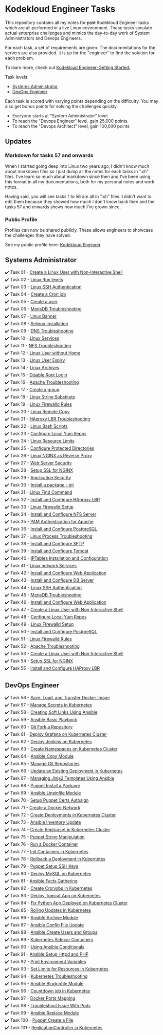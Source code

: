 
# Kodekloud Engineer Tasks #

This repository contains all my notes for ~~past~~ Kodekloud Engineer tasks which are all performed in a live Linux environment. These tasks simulate actual enterprise challenges and mimics the day-to-day work of System Administrators and Devops Engineers.

For each task, a set of requirements are given. The documentations for the servers are also provided. It is up for the "engineer" to find the solution for each problem. 

To learn more, check out [Kodekloud Engineer-Getting Started.](https://kodekloudhub.github.io/kodekloud-engineer/docs/getting-started)

Task levels:

- [Systems Administrator](#systems-administrator)
- [DevOps Engineer](#devops-engineer)

Each task is scored with varying points depending on the difficulty. You may also get bonus points for solving the challenges quickly.

- Everyone starts at "System Administrator" level
- To reach the "Devops Engineer" level, gain 25,000 points.
- To reach the "Devops Architect" level, gain 100,000 points

## Updates

### Markdown for tasks 57 and onwards

When I started going deep into Linux two years ago, I didn't know much about markdown files so I just dump all the notes for each tasks in ".sh" files. I've learn so much about markdown since then and I've been using this format in all my documentations, both for my personal notes and work notes.

Having said, you will see tasks 1 to 56 are all in ".sh" files. I didn't want to edit them because they showed how much I don't know back then and the tasks 57 and onwards shows how much I've grown since.

### Public Profile

Profiles can now be shared publicly. These allows engineers to showcase the challenges they have solved.

See my public profile here: [Kodekloud Engineer](https://kodekloud-engineer.com/#!/user_profile?uid=15930992248539436)  

## Systems Administrator ##

:heavy_check_mark: Task 01	- [Create a Linux User with Non-Interactive Shell](./Tasks_001-009/TASK_1-Create_a_Linux_user_with_non-interactive_shell.sh)  
:heavy_check_mark: Task 02	- [Linux Run levels](./Tasks_001-009/TASK_2-Linux_Run_Levels.sh)  
:heavy_check_mark: Task 03	- [Linux SSH Authentication](./Tasks_001-009/TASK_3-Linux_SSH_Authentication.sh)  
:heavy_check_mark: Task 04 	- [Create a Cron job](./Tasks_001-009/TASK_4-Create_a_Cron_Job.sh)  
:heavy_check_mark: Task 05 	- [Create a user](./Tasks_001-009/TASK_5-Create_a_User.sh)  
:heavy_check_mark: Task 06 	- [MariaDB Troubleshooting](./Tasks_001-009/TASK_6-MariaDB_Troubleshooting.sh)  
:heavy_check_mark: Task 07 	- [Linux Banner](./Tasks_001-009/TASK_7-Linux_Banner.sh)  
:heavy_check_mark: Task 08 	- [Selinux Installation](./Tasks_001-009/TASK_8-Selinux_installation.sh)  
:heavy_check_mark: Task 09  - [DNS Troubleshooting](./Tasks_001-009/TASK_9-DNS_Troubleshooting.sh)  
:heavy_check_mark: Task 10  - [Linux Services](./Tasks_010-020/TASK_10-Linux_Services.sh)  
:heavy_check_mark: Task 11  - [NFS Troubleshooting](./Tasks_010-020/TASK_11-NFS_Troubleshooting.sh)  
:heavy_check_mark: Task 12  - [Linux User without Home](./Tasks_010-020/TASK_12-Linux_User_Without_Home.sh)  
:heavy_check_mark: Task 13  - [Linux User Expiry](./Tasks_010-020/TASK_13-Linux_User_Expiry.sh)  
:heavy_check_mark: Task 14  - [Linux Archives](./Tasks_010-020/TASK_14-Linux_Archives.sh)  
:heavy_check_mark: Task 15  - [Disable Root Login](./Tasks_010-020/TASK_15-Disable_Root_Login.sh)  
:heavy_check_mark: Task 16  - [Apache Troubleshooting](./Tasks_010-020/TASK_16-Apache_Troubleshooting.sh)  
:heavy_check_mark: Task 17  - [Create a group](./Tasks_010-020/TASK_17-Create_a_group.sh)  
:heavy_check_mark: Task 18  - [Linux String Substitute](./Tasks_010-020/TASK_18-Linux_String_Substitute.sh)  
:heavy_check_mark: Task 19  - [Linux Firewalld Rules](./Tasks_010-020/TASK_19-Linux_Firewalld_Rules.sh)  
:heavy_check_mark: Task 20  - [Linux Remote Copy](./Tasks_010-020/TASK_20-Linux_Remote_Copy.sh)  
:heavy_check_mark: Task 21  - [HAproxy LBR Troubleshooting](./Tasks_021-030/TASK_21-Haproxy_LBR_Troubleshooting.sh)  
:heavy_check_mark: Task 22  - [Linux Bash Scripts](./Tasks_021-030/TASK_22-Linux_Bash_Scripts.sh)  
:heavy_check_mark: Task 23  - [Configure Local Yum Repos](./Tasks_021-030/TASK_23-Configure_Local_Yum_repos.sh)  
:heavy_check_mark: Task 24  - [Linux Resource Limits](./Tasks_021-030/TASK_24-Linux_Resource_Limits.sh)  
:heavy_check_mark: Task 25  - [Configure Protected Directories](./Tasks_021-030/TASK_25-Configure_protected_directories_in_Apache.sh)  
:heavy_check_mark: Task 26  - [Linux NGINX as Reverse Proxy](./Tasks_021-030/TASK_26-Linux_Nginx_as_Reverse_Proxy.sh)  
:heavy_check_mark: Task 27  - [Web Server Security](./Tasks_021-030/TASK_27-Web_Server_Security.sh)  
:heavy_check_mark: Task 28  - [Setup SSL for NGINX](./Tasks_021-030/TASK_28-Setup_SSL_for_Nginx.sh)  
:heavy_check_mark: Task 29  - [Application Security](./Tasks_021-030/TASK_29-Application_Security.sh)  
:heavy_check_mark: Task 30  - [Install a package - git](./Tasks_021-030/TASK_30-Install_a_package_-_vsftpd.sh)  
:heavy_check_mark: Task 31  - [Linux Find Command](./Tasks_031-040/TASK_31-Linux_Find_Command.sh)  
:heavy_check_mark: Task 32  - [Install and Configure HAproxy LBR](./Tasks_031-040/TASK_32-Install_and_Configure_HaProxy_LBR.sh)  
:heavy_check_mark: Task 33  - [Linux Firewalld Setup](./Tasks_031-040/TASK_33-Linux_Firewalld_Setup.sh)  
:heavy_check_mark: Task 34  - [Install and Configure NFS Server](./Tasks_031-040/TASK_34-Install_and_Configure_NFS_Server.sh)  
:heavy_check_mark: Task 35  - [PAM Authentication for Apache](./Tasks_031-040/TASK_35-PAM_Authentication_For_Apache.sh)  
:heavy_check_mark: Task 36  - [Install and Configure PostgreSQL](./Tasks_031-040/TASK_36-Install_and_Configure_PostgreSQL.sh)  
:heavy_check_mark: Task 37  - [Linux Process Troubleshooting](./Tasks_031-040/TASK_37-Linux_Process_Troubleshooting.sh)  
:heavy_check_mark: Task 38  - [Install and Configure SFTP](./Tasks_031-040/TASK_38-Install_And_Configure_SFTP.sh)  
:heavy_check_mark: Task 39  - [Install and Configure Tomcat](./Tasks_031-040/TASK_39-Install_and_Configure_Tomcat_Server.sh)  
:heavy_check_mark: Task 40  - [IPTables Installation and Configuration](./Tasks_031-040/TASK_40-IPtables_Installation_And_Configuration.sh)  
:heavy_check_mark: Task 41  - [Linux network Services](./Tasks_041-050/TASK_41-Linux_Network_Services.sh)  
:heavy_check_mark: Task 42  - [Install and Configure Web Application](./Tasks_041-050/TASK_42-Install_and_Configure_Web_Application.sh)  
:heavy_check_mark: Task 43  - [Install and Configure DB Server](./Tasks_041-050/TASK_43-Install_and_Configure_DB_Server.sh)  
:heavy_check_mark: Task 44  - [Linux SSH Authentication](./Tasks_041-050/TASK_44-Linux_SSH_Authentication.sh)  
:heavy_check_mark: Task 45  - [MariaDB Troubleshooting](./Tasks_041-050/TASK_45-MariaDB_Troubleshooting.sh)  
:heavy_check_mark: Task 46  - [Install and Configure Web Application](./Tasks_041-050/TASK_46-Install_and_Configure_Web_Application.sh)  
:heavy_check_mark: Task 47  - [Create a Linux User with Non-Interactive Shell](./Tasks_041-050/TASK_47-Create_a_Linux_User_with_non-interactive_shell.sh)  
:heavy_check_mark: Task 48  - [Configure Local Yum Repos](./Tasks_041-050/TASK_48-Configure_Local_Yum_repos.sh)  
:heavy_check_mark: Task 49  - [Linux FIrewalld Setup](./Tasks_041-050/TASK_49-Linux_Firewalld_Setup.sh)  
:heavy_check_mark: Task 50  - [Install and Configure PostgreSQL](./Tasks_041-050/TASK_50-Install_and_Configure_PostgreSQL.sh)  
:heavy_check_mark: Task 51  - [Linux Firewalld Rules](./Tasks_051-060/TASK_51-Linux_Firewalld_Rules.sh)  
:heavy_check_mark: Task 52  - [Apache Troubleshooting](./Tasks_051-060/TASK_52-Apache_Troubleshooting.sh)  
:heavy_check_mark: Task 53  - [Create a Linux User with Non-Interactive Shell](./Tasks_051-060/TASK_53-Create_a_Linux_User_with_non-interactive_shell.sh)  
:heavy_check_mark: Task 54  - [Setup SSL for NGINX](./Tasks_051-060/TASK_54-Setup_SSL_for_NGINX.sh)  
:heavy_check_mark: Task 55  - [Install and Configure HAProxy LBR](./Tasks_051-060/TASK_55-Install_and_Configure_HAProxy_LBR.sh)  

## DevOps Engineer 

:heavy_check_mark: Task 56  - [Save. Load, and Transfer Docker Image](./Tasks_051-060/TASK_56-Save-load-transfer-Docker-image.sh)  
:heavy_check_mark: Task 57  - [Manage Secrets in Kubernetes](./Tasks_051-060/TASK_57-Manage_secrets_in_Kubernetes.md)  
:heavy_check_mark: Task 58  - [Creating Soft Links Using Ansible](./Tasks_051-060/TASK_58-Creating_softlinks_using_Ansible.md)  
:heavy_check_mark: Task 59  - [Ansible Basic Playbook](./Tasks_051-060/TASK_59-Ansible_Basic_Playbook.md)   
:heavy_check_mark: Task 60  - [Git Fork a Repository](./Tasks_051-060/TASK_60-Git_Fork_a_Repository.md)  
:heavy_check_mark: Task 61  - [Deploy Grafana on Kubernetes Cluster](./Tasks_061-070/TASK_61-Deploy_Grafana_on_Kubernetes.md)   
:heavy_check_mark: Task 62  - [Deploy Jenkins on Kubernetes](./Tasks_061-070/TASK_62-Deploy_Jenkins_on_Kubernetes.md)  
:heavy_check_mark: Task 63  - [Create Namespaces on Kubernetes Cluster](./Tasks_061-070/TASK_63-Create_Namespaces_in_Kubernetes.md)   
:heavy_check_mark: Task 64  - [Ansible Copy Module](./Tasks_061-070/TASK_64-Ansible_Copy_Module.md)   
:heavy_check_mark: Task 65  -  [Manage Git Repositories](./Tasks_061-070/TASK_65-Manage_Git_repositories.md)   
:heavy_check_mark: Task 66  -  [Update an Existing Deployment in Kubernetes](./Tasks_061-070/TASK_66_Update_existing_Deployment_in_Kubernetes.md)   
:heavy_check_mark: Task 67  -  [Managing Jinja2 Templates Using Ansible](./Tasks_061-070/TASK_67_Managing_Jinja2_Templates.md)  
:heavy_check_mark: Task 68  -  [Puppet Install a Package](./Tasks_061-070/TASK_68_Puppet-Install_a_Package.md)   
:heavy_check_mark: Task 69  -  [Ansible Lineinfile Module](./Tasks_061-070/TASK_69-Ansible_Lineinfile_Module.md)   
:heavy_check_mark: Task 70  -  [Setup Puppet Certs Autosign](./Tasks_061-070/TASK_70-Setup_Puppet_Certs_Autosign.md)   
:heavy_check_mark: Task 71  -  [Create a Docker Network](./Tasks_071-080/TASK_71-Create_a_Docker_Network.md)   
:heavy_check_mark: Task 72  -  [Create Deployments in Kubernetes Cluster](./Tasks_071-080/TASK_72-Create_Deployments_in_Kubernetes_Cluster.md)   
:heavy_check_mark: Task 73  -  [Ansible Inventory Update](./Tasks_071-080/TASK_73-Ansible_Inventory_Update.md)     
:heavy_check_mark: Task 74  -  [Create Replicaset in Kubernetes Cluster](./Tasks_071-080/TASK_74-Create_Replicaset_in_Kubernetes_Cluster.md)   
:heavy_check_mark: Task 75  -  [Puppet String Manipulation](./Tasks_071-080/TASK_75-Puppet_String_Manipulation.md)    
:heavy_check_mark: Task 76  -  [Run a Docker Container](./Tasks_071-080/TASK_76-Run_a_Docker_Container.md)    
:heavy_check_mark: Task 77  -  [Init Containers in Kubernetes](./Tasks_071-080/TASK_77-Init_containers_in_Kubernetes.md)  
:heavy_check_mark: Task 78  -  [Rollback a Deployment in Kubernetes](./Tasks_071-080/TASK_78-Rollback_deployment_in_Kubernetes.md)   
:heavy_check_mark: Task 79  -  [Puppet Setup SSH Keys](./Tasks_071-080/TASK_79-Puppet_Setup_SSH_Keys.md)    
:heavy_check_mark: Task 80  -  [Deploy MySQL on Kubernetes](./Tasks_071-080/TASK_80-Deploy_MySQL_on_Kubernetes.md)  
:heavy_check_mark: Task 81  -  [Ansible Facts Gathering](./Tasks_081-090/TASK_81_Ansible_Facts_Gathering.md)   
:heavy_check_mark: Task 82  -  [Create Cronjobs in Kubernetes](./Tasks_081-090/TASK_82_Create_Cronjobs_in_Kubernetes.md)   
:heavy_check_mark: Task 83  -  [Deploy Tomcat App on Kubernetes](./Tasks_081-090/TASK_83_Deploy_Tomcat_on_Kubernetes.md)   
:heavy_check_mark: Task 84  -  [Fix Python App Deployed on Kubernetes Cluster](./Tasks_081-090/TASK_84_Fix_Python_App.md)   
:heavy_check_mark: Task 85  -  [Rolling Updates in Kubernetes](./Tasks_081-090/TASK_85_Rolling_Updates_in_Kubernetes.md)   
:heavy_check_mark: Task 86  -  [Ansible Archive Module](./Tasks_081-090/TASK_86_Ansible_Archive_Module.md)     
:heavy_check_mark: Task 87  -  [Ansible Config File Update](./Tasks_081-090/TASK_87_Ansible_Config_File_Update.md)   
:heavy_check_mark: Task 88  -  [Ansible Create Users and Groups](./Tasks_081-090/TASK_88_Ansible_Create_Users_and_Groups.md)    
:heavy_check_mark: Task 89  -  [Kubernetes Sidecar Containers](./Tasks_081-090/TASK_89_Kubernetes_Sidecar_Containers.md)   
:heavy_check_mark: Task 90  -  [Using Ansible Conditionals](./Tasks_081-090/TASK_90_Using_Ansible_Conditionals.md)   
:heavy_check_mark: Task 91  -  [Ansible Setup Httpd and PHP](./Tasks_091-100/TASK_91_Ansible_Setup_HTTPD_and_PHP.md)	  
:heavy_check_mark: Task 92  -  [Print Environment Variables](./Tasks_091-100/TASK_92_Print_Environment_Variables.md)  
:heavy_check_mark: Task 93  -  [Set Limits for Resources in Kubernetes](./Tasks_091-100/TASK_93_Set_Limits_for_Resources.md)    
:heavy_check_mark: Task 94  -  [Kubernetes Troubleshooting](./Tasks_091-100/TASK_94_Kubernetes_Troubleshooting.md)   
:heavy_check_mark: Task 95  -  [Ansible Blockinfile Module](./Tasks_091-100/TASK_95_Ansible_Blockinfile_module.md)   
:heavy_check_mark: Task 96  -  [Countdown job in Kubernetes](./Tasks_091-100/TASK_96_Countdown_job_in_Kubernetes.md)   
:heavy_check_mark: Task 97  -  [Docker Ports Mapping](./Tasks_091-100/TASK_97_Docker_Ports_Mapping.md)   
:heavy_check_mark: Task 98  -  [Troubleshoot Issue With Pods](./Tasks_091-100/TASK_98_Troubleshoot_issue_with_Pods.md)   
:heavy_check_mark: Task 99  -  [Ansible Replace Module](./Tasks_091-100/TASK_99_Ansible_Replace_Module.md)   
:heavy_check_mark: Task 100  -  [Puppet Create a FIle](./Tasks_091-100/TASK_100_Puppet_Create_File.md)     
:heavy_check_mark: Task 101  -  [ReplicationController in Kubernetes](./Tasks_101-110/TASK_101_Replication_Controller_in_Kubernetes.md)   

<!-- :heavy_check_mark: Task 102  -   -->
<!-- :heavy_check_mark: Task 103  -   -->
<!-- :heavy_check_mark: Task 104  -   -->
<!-- :heavy_check_mark: Task 105  -   -->
<!-- :heavy_check_mark: Task 106  -   -->
<!-- :heavy_check_mark: Task 107  -   -->
<!-- :heavy_check_mark: Task 108  -   -->
<!-- :heavy_check_mark: Task 109  -   -->
<!-- :heavy_check_mark: Task 110  -   -->
<!-- :heavy_check_mark: Task 111  -   -->
<!-- :heavy_check_mark: Task 112  -   -->
<!-- :heavy_check_mark: Task 113  -   -->
<!-- :heavy_check_mark: Task 114  -   -->
<!-- :heavy_check_mark: Task 115  -   -->
<!-- :heavy_check_mark: Task 116  -   -->
<!-- :heavy_check_mark: Task 117  -   -->
<!-- :heavy_check_mark: Task 118  -   -->
<!-- :heavy_check_mark: Task 119  -   -->
<!-- :heavy_check_mark: Task 120  -   -->
<!-- :heavy_check_mark: Task 121  -   -->
<!-- :heavy_check_mark: Task 122  -   -->
<!-- :heavy_check_mark: Task 123  -   -->
<!-- :heavy_check_mark: Task 124  -   -->
<!-- :heavy_check_mark: Task 125  -   -->
<!-- :heavy_check_mark: Task 126  -   -->
<!-- :heavy_check_mark: Task 127  -   -->
<!-- :heavy_check_mark: Task 128  -   -->
<!-- :heavy_check_mark: Task 129  -   -->

